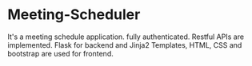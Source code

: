 # Meeting-Scheduler
It's a meeting schedule application. fully authenticated. Restful APIs are implemented. Flask for backend and Jinja2 Templates, HTML, CSS and bootstrap are used for frontend.
